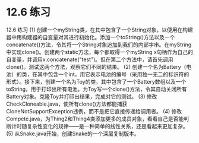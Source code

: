 # 12.6 练习

12.6 练习 \(1\) 创建一个myString类，在其中包含了一个String对象，以便用在构建器中用构建器的自变量对其进行初始化。添加一个toString\(\)方法以及一个concatenate\(\)方法，令其将一个String对象追加到我们的内部字串。在myString中实现clone\(\)。创建两个static方法，每个都取得一个myString x句柄作为自己的自变量，并调用x.concatenate\("test"\)。但在第二个方法中，请首先调用clone\(\)。测试这两个方法，观察它们不同的结果。 \(2\) 创建一个名为Battery（电池）的类，在其中包含一个int，用它表示电池的编号（采用独一无二的标识符的形式）。接下来，创建一个名为Toy的类，其中包含了一个Battery数组以及一个toString，用于打印出所有电池。为Toy写一个clone\(\)方法，令其自动关闭所有Battery对象。克隆Toy并打印出结果，完成对它的测试。 \(3\) 修改CheckCloneable.java，使所有clone\(\)方法都能捕获CloneNotSupportException违例，而不是把它直接传递给调用者。 \(4\) 修改Compete.java，为Thing2和Thing4类添加更多的成员对象，看看自己是否能判断计时随复杂性变化的规律——是一种简单的线性关系，还是看起来更加复杂。 \(5\) 从Snake.java开始，创建Snake的一个深层复制版本。

